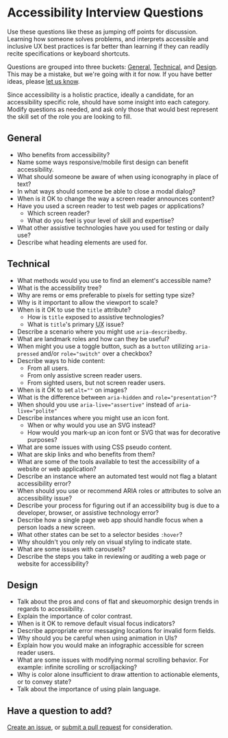 # Accessibility Interview Questions  

Use these questions like these as jumping off points for discussion. Learning how someone solves problems, and interprets accessible and inclusive UX best practices is far better than learning if they can readily recite specifications or keyboard shortcuts.

Questions are grouped into three buckets: [General](#general), [Technical](#technical), and [Design](#design). This may be a mistake, but we're going with it for now. If you have better ideas, please [let us know](https://github.com/scottaohara/accessibility_interview_questions/issues).

Since accessibility is a holistic practice, ideally a candidate, for an accessibility specific role, should have some insight into each category. Modify questions as needed, and ask only those that would best represent the skill set of the role you are looking to fill.



## General
- Who benefits from accessibility?
- Name some ways responsive/mobile first design can benefit accessibility.
- What should someone be aware of when using iconography in place of text?
- In what ways should someone be able to close a modal dialog?
- When is it OK to change the way a screen reader announces content?
- Have you used a screen reader to test web pages or applications?
    + Which screen reader?
    + What do you feel is your level of skill and expertise?
- What other assistive technologies have you used for testing or daily use?
- Describe what heading elements are used for.


## Technical
- What methods would you use to find an element's accessible name?
- What is the accessibility tree?
- Why are rems or ems preferable to pixels for setting type size?
- Why is it important to allow the viewport to scale?
- When is it OK to use the `title` attribute?
    + How is `title` exposed to assistive technologies?
    + What is `title`'s primary <abbr title="User Experience">UX</abbr> issue?
- Describe a scenario where you might use `aria-describedby`.
- What are landmark roles and how can they be useful?
- When might you use a toggle button, such as a `button` utilizing `aria-pressed` and/or `role="switch"` over a checkbox?
- Describe ways to hide content:
    + From all users.
    + From only assistive screen reader users.
    + From sighted users, but not screen reader users.
- When is it OK to set `alt=""` on images?
- What is the difference between `aria-hidden` and `role="presentation"`?
- When should you use `aria-live="assertive"` instead of `aria-live="polite"`
- Describe instances where you might use an icon font.
    + When or why would you use an SVG instead?
    + How would you mark-up an icon font or SVG that was for decorative purposes?
- What are some issues with using CSS pseudo content.
- What are skip links and who benefits from them?
- What are some of the tools available to test the accessibility of a website or web application?
- Describe an instance where an automated test would not flag a blatant accessibility error?
- When should you use or recommend <abbr>ARIA</abbr> roles or attributes to solve an accessibility issue?
- Describe your process for figuring out if an accessibility bug is due to a developer, browser, or assistive technology error?
- Describe how a single page web app should handle focus when a person loads a new screen.
- What other states can be set to a selector besides `:hover`?
- Why shouldn't you only rely on visual styling to indicate state.
- What are some issues with carousels?
- Describe the steps you take in reviewing or auditing a web page or website for accessibility?


## Design
- Talk about the pros and cons of flat and skeuomorphic design trends in regards to accessibility.
- Explain the importance of color contrast.
- When is it OK to remove default visual focus indicators?
- Describe appropriate error messaging locations for invalid form fields.
- Why should you be careful when using animation in UIs?
- Explain how you would make an infographic accessible for screen reader users.
- What are some issues with modifying normal scrolling behavior. For example: infinite scrolling or scrolljacking?
- Why is color alone insufficient to draw attention to actionable elements, or to convey state?
- Talk about the importance of using plain language.


## Have a question to add?
[Create an issue](https://github.com/scottaohara/accessibility_interview_questions/issues), or [submit a pull request](https://github.com/scottaohara/accessibility_interview_questions/pulls) for consideration.

